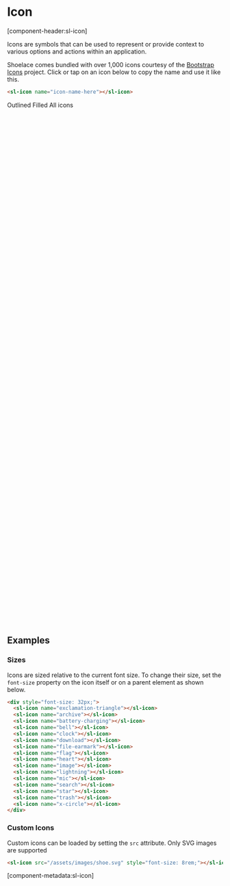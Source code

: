 # Icon

[component-header:sl-icon]

Icons are symbols that can be used to represent or provide context to various options and actions within an application.

Shoelace comes bundled with over 1,000 icons courtesy of the [Bootstrap Icons](https://icons.getbootstrap.com/) project. Click or tap on an icon below to copy the name and use it like this.

```html
<sl-icon name="icon-name-here"></sl-icon>
```

<div class="icon-search">
  <div class="icon-search-controls">
    <sl-input placeholder="Search Icons" clearable>
      <sl-icon slot="prefix" name="search"></sl-icon>
    </sl-input>
    <sl-select value="outline">
      <sl-menu-item value="outline">Outlined</sl-menu-item>
      <sl-menu-item value="fill">Filled</sl-menu-item>
      <sl-menu-item value="all">All icons</sl-menu-item>
    </sl-select>
  </div>
  <div class="icon-loader"><sl-spinner size="48"></sl-spinner></div>
  <div class="icon-list" hidden></div>
  <div class="icon-no-results" hidden>No Results</div>
  <input type="text" class="icon-copy-input">
</div>

## Examples

### Sizes

Icons are sized relative to the current font size. To change their size, set the `font-size` property on the icon itself or on a parent element as shown below.

```html preview
<div style="font-size: 32px;">
  <sl-icon name="exclamation-triangle"></sl-icon>
  <sl-icon name="archive"></sl-icon>
  <sl-icon name="battery-charging"></sl-icon>
  <sl-icon name="bell"></sl-icon>
  <sl-icon name="clock"></sl-icon>
  <sl-icon name="download"></sl-icon>
  <sl-icon name="file-earmark"></sl-icon>
  <sl-icon name="flag"></sl-icon>
  <sl-icon name="heart"></sl-icon>
  <sl-icon name="image"></sl-icon>
  <sl-icon name="lightning"></sl-icon>
  <sl-icon name="mic"></sl-icon>
  <sl-icon name="search"></sl-icon>
  <sl-icon name="star"></sl-icon>
  <sl-icon name="trash"></sl-icon>
  <sl-icon name="x-circle"></sl-icon>
</div>
```

### Custom Icons

Custom icons can be loaded by setting the `src` attribute. Only SVG images are supported

```html preview
<sl-icon src="/assets/images/shoe.svg" style="font-size: 8rem;"></sl-icon>
```

<script>
  fetch('/dist/shoelace/icons/icons.json')
    .then(res => res.json())
    .then(icons => {
      const container = document.querySelector('.icon-search');
      const input = container.querySelector('sl-input');
      const select = container.querySelector('sl-select');
      const copyInput = container.querySelector('.icon-copy-input');
      const loader = container.querySelector('.icon-loader');
      const list = container.querySelector('.icon-list');
      const queue = [];

      // Generate icons
      icons.map(i => {
        const icon = document.createElement('sl-icon');
        icon.setAttribute('data-name', i.name);
        icon.setAttribute('data-terms', [i.name, i.title, ...(i.tags || []), ...(i.categories || [])].join(' '));
        icon.name = i.name;

        const tooltip = document.createElement('sl-tooltip');
        tooltip.content = i.name;

        tooltip.appendChild(icon);        
        list.appendChild(tooltip);

        queue.push(new Promise((resolve, reject) => {
          icon.addEventListener('slLoad', () => resolve());
          icon.addEventListener('slError', () => reoslve());
        }));

        icon.addEventListener('click', () => {
          copyInput.value = i.name;
          copyInput.select();
          document.execCommand('copy');
          tooltip.content = 'Copied!';
          setTimeout(() => tooltip.content = i.name, 1000);
        });
      });

      // Wait for all icons to load
      Promise.all(queue).then(() => {
        list.hidden = false;
        loader.hidden = true;
      });

      // Filter as the user types
      input.addEventListener('slInput', () => {
        [...list.querySelectorAll('sl-icon')].map(slIcon => {
          if (input.value === '') {
            slIcon.hidden = false;
          } else {
            const terms = slIcon.getAttribute('data-terms').toLowerCase();
            const filter = input.value.toLowerCase();
            slIcon.hidden = terms.indexOf(filter) < 0;
          }
        });
      });

      // Sort by type and remember preference
      const iconType = localStorage.getItem('sl-icon:type') || 'outline';
      select.value = iconType;
      list.setAttribute('data-type', select.value);
      select.addEventListener('slChange', () => {
        list.setAttribute('data-type', select.value);
        localStorage.setItem('sl-icon:type', select.value);
      });
    });
</script>

<style>
  .icon-search {
    border: solid 1px var(--sl-color-gray-90);
    border-radius: var(--sl-border-radius-medium);
    padding: var(--sl-spacing-medium);
  }

  .icon-search-controls {
    display: flex;
  }

  .icon-search-controls sl-input {
    flex: 1 1 auto;
  }

  .icon-search-controls sl-select {
    flex: 0 0 auto;
    margin-left: 1rem;
  }

  .icon-loader {
    display: flex;
    align-items: center;
    justify-content: center;
    min-height: 30vh;
  }

  .icon-list {
    display: grid;
    grid-template-columns: repeat(12, 1fr);
    position: relative;
    margin-top: 1rem;
  }

  .icon-loader[hidden],
  .icon-list[hidden] {
    display: none;
  }

  .icon-list sl-icon {
    font-size: 24px;
    border-radius: var(--sl-border-radius-circle);
    padding: .5em;
    margin: 0 auto;
    transition: var(--sl-transition-medium) all;
    cursor: pointer;
  }

  .icon-list sl-icon:hover {
    background-color: var(--sl-color-primary-95);
    color: var(--sl-color-primary-50);
  }

  .icon-list[data-type="outline"] sl-icon[data-name$="-fill"] {
    display: none;
  }

  .icon-list[data-type="fill"] sl-icon:not([data-name$="-fill"]) {
    display: none;
  }

  .icon-copy-input {
    position: absolute;
    opacity: 0;
    pointer-events: none;
  }

  @media screen and (max-width: 1000px) {
    .icon-search-controls {
      display: block;
    }

    .icon-search-controls sl-select {
      margin-left: 0;
      margin-top: 1rem;
    }

    .icon-list {
      grid-template-columns: repeat(8, 1fr);
    }

    .icon-list sl-icon {
      font-size: 20px;
    }    
  }  
</style>

[component-metadata:sl-icon]
